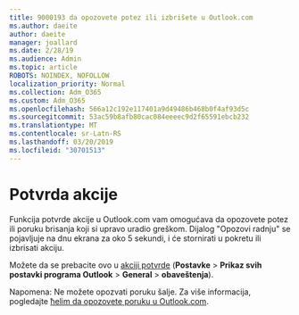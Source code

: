 ```yaml
---
title: 9000193 da opozovete potez ili izbrišete u Outlook.com
ms.author: daeite
author: daeite
manager: joallard
ms.date: 2/28/19
ms.audience: Admin
ms.topic: article
ROBOTS: NOINDEX, NOFOLLOW
localization_priority: Normal
ms.collection: Adm_O365
ms.custom: Adm_O365
ms.openlocfilehash: 566a12c192e117401a9d49486b468b0f4af93d5c
ms.sourcegitcommit: 53ac59b8afb80cac084eeeec9d2f65591ebcb232
ms.translationtype: MT
ms.contentlocale: sr-Latn-RS
ms.lasthandoff: 03/20/2019
ms.locfileid: "30701513"
---
```

# <a name="action-confirmations"></a>Potvrda akcije

Funkcija potvrde akcije u Outlook.com vam omogućava da opozovete potez ili poruku brisanja koji si upravo uradio greškom. Dijalog "Opozovi radnju" se pojavljuje na dnu ekrana za oko 5 sekundi, i će stornirati u pokretu ili izbrisati akciju.

Možete da se prebacite ovo u [akciji potvrde](https://outlook.live.com/mail/options/general/notifications) (**Postavke** > **Prikaz svih postavki programa Outlook** > **General** > **obaveštenja**).

Napomena: Ne možete opozvati poruku šalje. Za više informacija, pogledajte [ћelim da opozovete poruku u Outlook.com](https://support.office.com/article/c069ddde-5282-4085-8f4c-d7b133324f8a).
